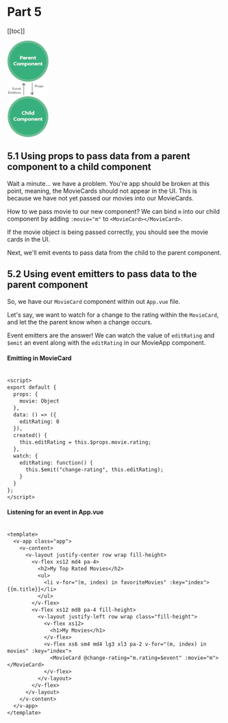 # Part 5

[[toc]]

![Chart of Emitters/Props](./images/events.png)

## 5.1 Using props to pass data from a parent component to a child component

Wait a minute... we have a problem. You're app should be broken at this point, meaning, the MovieCards should not appear in the UI. This is because we have not yet passed our movies into our MovieCards.

 How to we pass movie to our new component? We can bind `m` into our child component by adding `:movie="m"` to `<MovieCard></MovieCard>`.

If the movie object is being passed correctly, you should see the movie cards in the UI.

Next, we'll emit events to pass data from the child to the parent component.


## 5.2 Using event emitters to pass data to the parent component

So, we have our `MovieCard` component within out `App.vue` file.

Let's say, we want to watch for a change to the rating within the `MovieCard`, and let the the parent know when a change occurs.

Event emitters are the answer! We can watch the value of `editRating` and `$emit` an event along with the `editRating` in our MovieApp component.

#### Emitting in MovieCard
~~~~

<script>
export default {
  props: {
    movie: Object
  },
  data: () => ({
    editRating: 0
  }),
  created() {
    this.editRating = this.$props.movie.rating;
  },
  watch: {
    editRating: function() {
      this.$emit("change-rating", this.editRating);
    }
  }
};
</script>

~~~~

#### Listening for an event in App.vue
~~~~

<template>
  <v-app class="app">
    <v-content>
      <v-layout justify-center row wrap fill-height>
        <v-flex xs12 md4 pa-4>
          <h2>My Top Rated Movies</h2>
          <ul>
            <li v-for="(m, index) in favoriteMovies" :key="index">{{m.title}}</li>
          </ul>
        </v-flex>
        <v-flex xs12 md8 pa-4 fill-height>
          <v-layout justify-left row wrap class="fill-height">
            <v-flex xs12>
              <h1>My Movies</h1>
            </v-flex>
            <v-flex xs6 sm4 md4 lg3 xl3 pa-2 v-for="(m, index) in movies" :key="index">
              <MovieCard @change-rating="m.rating=$event" :movie="m"></MovieCard>
            </v-flex>
          </v-layout>
        </v-flex>
      </v-layout>
    </v-content>
  </v-app>
</template>

~~~~